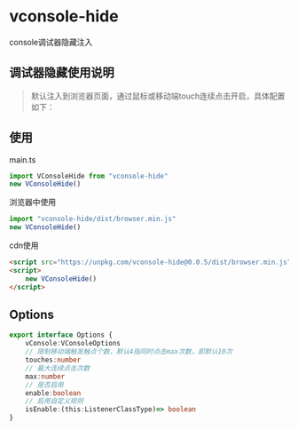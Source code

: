 # vconsole-hide

console调试器隐藏注入

## 调试器隐藏使用说明

> 默认注入到浏览器页面，通过鼠标或移动端touch连续点击开启，具体配置如下：


## 使用

main.ts

```typescript
import VConsoleHide from "vconsole-hide"
new VConsoleHide()
```

浏览器中使用

```javascript
import "vconsole-hide/dist/browser.min.js"
new VConsoleHide()
```

cdn使用

```html
<script src="https://unpkg.com/vconsole-hide@0.0.5/dist/browser.min.js"></script>
<script>
    new VConsoleHide()
</script>
```


## Options

```typescript
export interface Options {
    vConsole:VConsoleOptions
    // 限制移动端触发触点个数，默认4指同时点击max次数，即默认10次
    touches:number
    // 最大连续点击次数
    max:number
    // 是否启用
    enable:boolean
    // 启用自定义规则
    isEnable:(this:ListenerClassType)=> boolean
}
```
